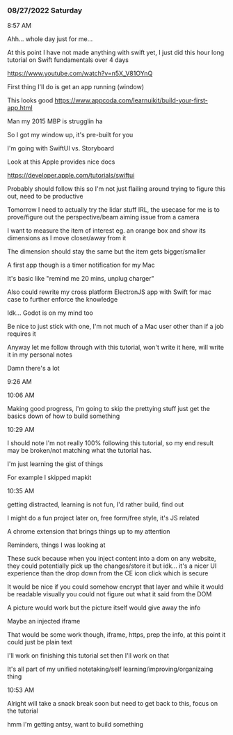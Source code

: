 ### 08/27/2022 Saturday

8:57 AM

Ahh... whole day just for me...

At this point I have not made anything with swift yet, I just did this hour long tutorial on Swift fundamentals over 4 days

https://www.youtube.com/watch?v=n5X_V81OYnQ

First thing I'll do is get an app running (window)

This looks good
https://www.appcoda.com/learnuikit/build-your-first-app.html

Man my 2015 MBP is strugglin ha

So I got my window up, it's pre-built for you

I'm going with SwiftUI vs. Storyboard

Look at this Apple provides nice docs

https://developer.apple.com/tutorials/swiftui

Probably should follow this so I'm not just flailing around trying to figure this out, need to be productive

Tomorrow I need to actually try the lidar stuff IRL, the usecase for me is to prove/figure out the perspective/beam aiming issue from a camera

I want to measure the item of interest eg. an orange box and show its dimensions as I move closer/away from it

The dimension should stay the same but the item gets bigger/smaller

A first app though is a timer notification for my Mac

It's basic like "remind me 20 mins, unplug charger"

Also could rewrite my cross platform ElectronJS app with Swift for mac case to further enforce the knowledge

Idk... Godot is on my mind too

Be nice to just stick with one, I'm not much of a Mac user other than if a job requires it

Anyway let me follow through with this tutorial, won't write it here, will write it in my personal notes

Damn there's a lot

9:26 AM

10:06 AM

Making good progress, I'm going to skip the prettying stuff just get the basics down of how to build something

10:29 AM

I should note I'm not really 100% following this tutorial, so my end result may be broken/not matching what the tutorial has.

I'm just learning the gist of things

For example I skipped mapkit

10:35 AM

getting distracted, learning is not fun, I'd rather build, find out

I might do a fun project later on, free form/free style, it's JS related

A chrome extension that brings things up to my attention

Reminders, things I was looking at

These suck because when you inject content into a dom on any website, they could potentially pick up the changes/store it but idk... it's a nicer UI experience than the drop down from the CE icon click which is secure

It would be nice if you could somehow encrypt that layer and while it would be readable visually you could not figure out what it said from the DOM

A picture would work but the picture itself would give away the info

Maybe an injected iframe

That would be some work though, iframe, https, prep the info, at this point it could just be plain text

I'll work on finishing this tutorial set then I'll work on that

It's all part of my unified notetaking/self learning/improving/organizaing thing

10:53 AM

Alright will take a snack break soon but need to get back to this, focus on the tutorial

hmm I'm getting antsy, want to build something


